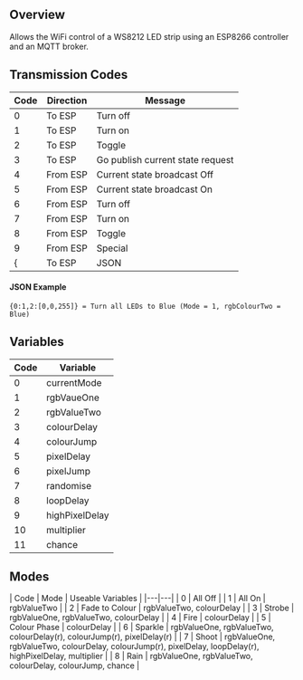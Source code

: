 ## Overview
Allows the WiFi control of a WS8212 LED strip using an ESP8266 controller and an MQTT broker.

## Transmission Codes
| Code | Direction | Message |
|---|---|---|
| 0 | To ESP | Turn off |
| 1 | To ESP | Turn on |
| 2 | To ESP | Toggle |   
| 3 | To ESP | Go publish current state request |
| 4 | From ESP | Current state broadcast Off |
| 5 | From ESP | Current state broadcast On |
| 6 | From ESP | Turn off | 
| 7 | From ESP | Turn on |
| 8 | From ESP | Toggle |
| 9 | From ESP | Special |
| { | To ESP | JSON |

#### JSON Example
`{0:1,2:[0,0,255]} = Turn all LEDs to Blue (Mode = 1, rgbColourTwo = Blue)`

## Variables
| Code | Variable |
|---|---|
| 0 | currentMode |
| 1 | rgbVaueOne |
| 2 | rgbValueTwo |
| 3 | colourDelay |
| 4 | colourJump |
| 5 | pixelDelay |
| 6 | pixelJump |
| 7 | randomise |
| 8 | loopDelay |
| 9 | highPixelDelay |
| 10 | multiplier |
| 11 | chance |

## Modes
| Code | Mode | Useable Variables |
|---|---|
| 0 | All Off |
| 1 | All On | rgbValueTwo |
| 2 | Fade to Colour | rgbValueTwo, colourDelay |
| 3 | Strobe | rgbValueOne, rgbValueTwo, colourDelay |
| 4 | Fire | colourDelay |
| 5 | Colour Phase | colourDelay |
| 6 | Sparkle | rgbValueOne, rgbValueTwo, colourDelay(r), colourJump(r), pixelDelay(r) |
| 7 | Shoot | rgbValueOne, rgbValueTwo, colourDelay, colourJump(r), pixelDelay, loopDelay(r), highPixelDelay, multiplier |
| 8 | Rain | rgbValueOne, rgbValueTwo, colourDelay, colourJump, chance |